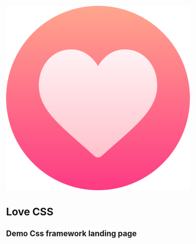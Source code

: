 ![ Love sign ](https://github.com/mahtamun-hoque-fahim/love-css/blob/main/assests/media/heart.svg)
# Love CSS
## Demo Css framework landing page
